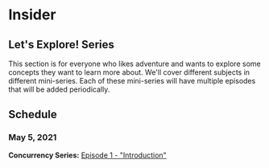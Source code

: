 # Insider
## Let's Explore! Series

This section is for everyone who likes adventure and wants to explore some concepts they want to learn more about. We'll cover different subjects in different mini-series. Each of these mini-series will have multiple episodes that will be added periodically.

## Schedule
### May 5, 2021
**Concurrency Series:** [Episode 1 - "Introduction"](https://github.com/DavidHancu/JavaChallenges/tree/main/Insider/Concurrency/Episode%20%231)
